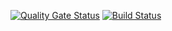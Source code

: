 [![Quality Gate Status](https://sonar.monvoisin-kevin.fr/api/project_badges/measure?project=fr.mc.monvoisin-kevin%3AbackendMineralcontest&metric=alert_status&token=28abb940729780bdf43308327c8ebc0b98146449)](https://sonar.monvoisin-kevin.fr/dashboard?id=fr.mc.monvoisin-kevin%3AbackendMineralcontest)
[![Build Status](https://drone.monvoisin-kevin.fr/api/badges/Synchroneyes/backend-mineralcontest/status.svg)](https://drone.monvoisin-kevin.fr/Synchroneyes/backend-mineralcontest)